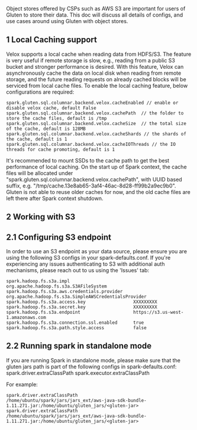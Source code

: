 Object stores offered by CSPs such as AWS S3 are important for users of Gluten to store their data. This doc will discuss all details of configs, and use cases around using Gluten with object stores. 

## 1 Local Caching support

Velox supports a local cache when reading data from HDFS/S3. The feature is very useful if remote storage is slow, e.g., reading from a public S3 bucket and stronger performance is desired. With this feature, Velox can asynchronously cache the data on local disk when reading from remote storage, and the future reading requests on already cached blocks will be serviced from local cache files. To enable the local caching feature, below configurations are required:
```
spark.gluten.sql.columnar.backend.velox.cacheEnabled // enable or disable velox cache, default False
spark.gluten.sql.columnar.backend.velox.cachePath  // the folder to store the cache files, default is /tmp
spark.gluten.sql.columnar.backend.velox.cacheSize  // the total size of the cache, default is 128MB
spark.gluten.sql.columnar.backend.velox.cacheShards // the shards of the cache, default is 1
spark.gluten.sql.columnar.backend.velox.cacheIOThreads // the IO threads for cache promoting, default is 1
```

It's recommended to mount SSDs to the cache path to get the best performance of local caching. On the start up of Spark context, the cache files will be allocated under "spark.gluten.sql.columnar.backend.velox.cachePath", with UUID based suffix, e.g. "/tmp/cache.13e8ab65-3af4-46ac-8d28-ff99b2a9ec9b0". Gluten is not able to reuse older caches for now, and the old cache files are left there after Spark context shutdown.

## 2 Working with S3

## 2.1 Configuring S3 endpoint

In order to use an S3 endpoint as your data source, please ensure you are using the following S3 configs in your spark-defaults.conf. If you're experiencing any issues authenticating to S3 with additional auth mechanisms, please reach out to us using the 'Issues' tab: 
```shell script
spark.hadoop.fs.s3a.impl           				org.apache.hadoop.fs.s3a.S3AFileSystem
spark.hadoop.fs.s3a.aws.credentials.provider 	org.apache.hadoop.fs.s3a.SimpleAWSCredentialsProvider
spark.hadoop.fs.s3a.access.key     				XXXXXXXXX
spark.hadoop.fs.s3a.secret.key     				XXXXXXXXX
spark.hadoop.fs.s3a.endpoint 					https://s3.us-west-1.amazonaws.com
spark.hadoop.fs.s3a.connection.ssl.enabled 		true	
spark.hadoop.fs.s3a.path.style.access 			false
```

## 2.2 Running spark in standalone mode

If you are running Spark in standalone mode, please make sure that the gluten jars path is part of the following configs in spark-defaults.conf:
spark.driver.extraClassPath
spark.executor.extraClassPath

For example:
```shell script
spark.driver.extraClassPath        /home/ubuntu/spark/jars/jars_ext/aws-java-sdk-bundle-1.11.271.jar:/home/ubuntu/gluten_jars/<gluten-jar>
spark.driver.extraClassPath        /home/ubuntu/spark/jars/jars_ext/aws-java-sdk-bundle-1.11.271.jar:/home/ubuntu/gluten_jars/<gluten-jar>
```
